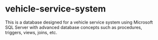 # vehicle-service-system
This is a database designed for a vehicle service system using Microsoft SQL Server with advanced database concepts such as procedures, triggers, views, joins, etc.

